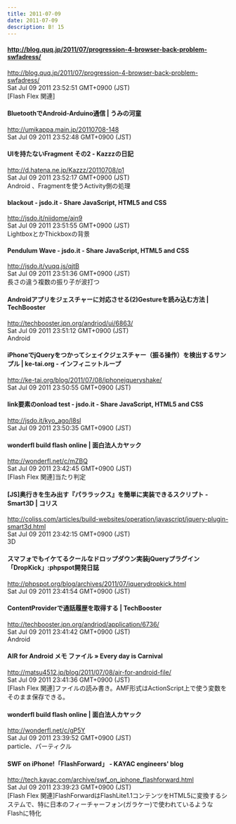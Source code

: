 ```yaml
---
title: 2011-07-09
date: 2011-07-09
description: B! 15
---
```


#### http://blog.quq.jp/2011/07/progression-4-browser-back-problem-swfadress/
http://blog.quq.jp/2011/07/progression-4-browser-back-problem-swfadress/<br>
Sat Jul 09 2011 23:52:51 GMT+0900 (JST)<br>
[Flash Flex 関連]


#### BluetoothでAndroid-Arduino通信 | うみの河童
http://umikappa.main.jp/20110708-148<br>
Sat Jul 09 2011 23:52:48 GMT+0900 (JST)<br>


#### UIを持たないFragment その2  - Kazzzの日記
http://d.hatena.ne.jp/Kazzz/20110708/p1<br>
Sat Jul 09 2011 23:52:17 GMT+0900 (JST)<br>
Android 、Fragmentを使うActivity側の処理


#### blackout - jsdo.it - Share JavaScript, HTML5 and CSS
http://jsdo.it/niidome/ajn9<br>
Sat Jul 09 2011 23:51:55 GMT+0900 (JST)<br>
LightboxとかThickboxの背景


#### Pendulum Wave - jsdo.it - Share JavaScript, HTML5 and CSS
http://jsdo.it/yuqq.js/qjtB<br>
Sat Jul 09 2011 23:51:36 GMT+0900 (JST)<br>
長さの違う複数の振り子が波打つ


#### Androidアプリをジェスチャーに対応させる(2)Gestureを読み込む方法 | TechBooster
http://techbooster.jpn.org/andriod/ui/6863/<br>
Sat Jul 09 2011 23:51:12 GMT+0900 (JST)<br>
Android


#### iPhoneでjQueryをつかってシェイクジェスチャー（振る操作）を検出するサンプル | ke-tai.org - インフィニットループ
http://ke-tai.org/blog/2011/07/08/iphonejqueryshake/<br>
Sat Jul 09 2011 23:50:55 GMT+0900 (JST)<br>


#### link要素のonload test - jsdo.it - Share JavaScript, HTML5 and CSS
http://jsdo.it/kyo_ago/l8sl<br>
Sat Jul 09 2011 23:50:35 GMT+0900 (JST)<br>


#### wonderfl build flash online | 面白法人カヤック
http://wonderfl.net/c/mZBQ<br>
Sat Jul 09 2011 23:42:45 GMT+0900 (JST)<br>
[Flash Flex 関連]当たり判定


####   [JS]奥行きを生み出す『パララックス』を簡単に実装できるスクリプト -Smart3D | コリス
http://coliss.com/articles/build-websites/operation/javascript/jquery-plugin-smart3d.html<br>
Sat Jul 09 2011 23:42:15 GMT+0900 (JST)<br>
3D


#### スマフォでもイケてるクールなドロップダウン実装jQueryプラグイン「DropKick」:phpspot開発日誌
http://phpspot.org/blog/archives/2011/07/jquerydropkick.html<br>
Sat Jul 09 2011 23:41:54 GMT+0900 (JST)<br>


#### ContentProviderで通話履歴を取得する | TechBooster
http://techbooster.jpn.org/andriod/application/6736/<br>
Sat Jul 09 2011 23:41:42 GMT+0900 (JST)<br>
Android


####   AIR for Android メモ ファイル » Every day is Carnival
http://matsu4512.jp/blog/2011/07/08/air-for-android-file/<br>
Sat Jul 09 2011 23:41:36 GMT+0900 (JST)<br>
[Flash Flex 関連]ファイルの読み書き。AMF形式はActionScript上で使う変数をそのまま保存できる。


#### wonderfl build flash online | 面白法人カヤック
http://wonderfl.net/c/gP5Y<br>
Sat Jul 09 2011 23:39:52 GMT+0900 (JST)<br>
particle、パーティクル


#### SWF on iPhone!「FlashForward」 - KAYAC engineers' blog
http://tech.kayac.com/archive/swf_on_iphone_flashforward.html<br>
Sat Jul 09 2011 23:39:23 GMT+0900 (JST)<br>
[Flash Flex 関連]FlashForwardはFlashLite1.1コンテンツをHTML5に変換するシステムで、特に日本のフィーチャーフォン(ガラケー)で使われているようなFlashに特化


